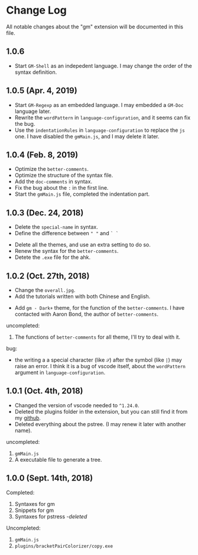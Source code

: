 # Change Log
All notable changes about the "gm" extension will be documented in this file.

<!-- Check [Keep a Changelog](http://keepachangelog.com/) for recommendations on how to structure this file. -->

## 1.0.6

* Start `GM-Shell` as an indepedent language. I may change the order of the syntax definition.

## 1.0.5 (Apr. 4, 2019)

* Start `GM-Regexp` as an embedded language. I may embedded a `GM-Doc` language later.
* Rewrite the `wordPattern` in `language-configuration`, and it seems can fix the bug.
* Use the `indentationRules` in `language-configuration` to replace the `js` one. I have disabled the `gmMain.js`, and I may delete it later.

## 1.0.4 (Feb. 8, 2019)
<!-- I'm in Italy now -->

* Optimize the `better-comments`.
* Optimize the structure of the syntax file.
* Add the `doc-comments` in syntax.
* Fix the bug about the `:` in the first line.
* Start the `gmMain.js` file, completed the indentation part.

## 1.0.3 (Dec. 24, 2018)

* Delete the `special-name` in syntax.
* Define the difference between `" "` and `` ` ` ``
<!-- * Add four more theme support `better-comments` -->
* Delete all the themes, and use an extra setting to do so.
* Renew the syntax for the `better-comments`.
* Detete the `.exe` file for the ahk.

## 1.0.2 (Oct. 27th, 2018)

* Change the `overall.jpg`.
* Add the tutorials written with both Chinese and English.
<!-- * Congratulation, it seems that VS code has fix the bug on `wordPattern`. -->
* Add `gm - Dark+` theme, for the function of the `better-comments`. I have contacted with Aaron Bond, the author of `better-comments`.

uncompleted:
1. The functions of `better-comments` for all theme, I'll try to deal with it.

bug:
* the writing a a special character (like `𝒮`) after the symbol (like `|`) may raise an error. I think it is a bug of vscode itself, about the `wordPattern` argument in `language-configuration`.

## 1.0.1 (Oct. 4th, 2018)

* Changed the version of vscode needed to `^1.24.0`.
* Deleted the plugins folder in the extension, but you can still find it from my [github](https://github.com/GiacomoZheng/vscode-gm).
* Deleted everything about the pstree. (I may renew it later with another name).

uncompleted:
1. `gmMain.js`
2. A executable file to generate a tree.

##  1.0.0 (Sept. 14th, 2018)
<!-- Initial release -->
Completed:
1. Syntaxes for gm
2. Snippets for gm
3. Syntaxes for pstress *-deleted*

Uncompleted:
1. `gmMain.js`
2. `plugins/bracketPairColorizer/copy.exe`

<!-- ## [Unreleased] -->
